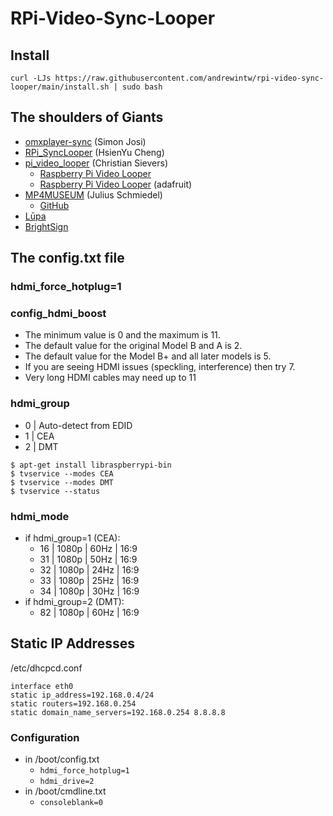 
# RPi-Video-Sync-Looper

## Install

```
curl -LJs https://raw.githubusercontent.com/andrewintw/rpi-video-sync-looper/main/install.sh | sudo bash
```

##  The shoulders of Giants

* [omxplayer-sync](https://github.com/turingmachine/omxplayer-sync) (Simon Josi)
* [RPi_SyncLooper](https://github.com/HsienYu/RPi_SyncLooper) (HsienYu Cheng)
* [pi_video_looper](https://github.com/adafruit/pi_video_looper.git) (Christian Sievers)
	* [Raspberry Pi Video Looper](https://videolooper.de/)
	* [Raspberry Pi Video Looper](https://learn.adafruit.com/raspberry-pi-video-looper?view=all) (adafruit)
* [MP4MUSEUM](https://mp4museum.org/) (Julius Schmiedel)
	* [GitHub](https://github.com/JuliusCode/MP4MUSEUM)
* [Lūpa](https://lupaplayer.com/)
* [BrightSign](https://support.brightsign.biz/hc/en-us)


## The config.txt file

### hdmi_force_hotplug=1

### config_hdmi_boost

* The minimum value is 0 and the maximum is 11.
* The default value for the original Model B and A is 2.
* The default value for the Model B+ and all later models is 5.
* If you are seeing HDMI issues (speckling, interference) then try 7.
* Very long HDMI cables may need up to 11

### hdmi_group

* 0 | Auto-detect from EDID
* 1 | CEA
* 2 | DMT


```
$ apt-get install libraspberrypi-bin
$ tvservice --modes CEA
$ tvservice --modes DMT
$ tvservice --status
```


### hdmi_mode

* if hdmi_group=1 (CEA):
	* 16 | 1080p | 60Hz | 16:9
	* 31 | 1080p | 50Hz | 16:9
	* 32 | 1080p | 24Hz | 16:9
	* 33 | 1080p | 25Hz | 16:9
	* 34 | 1080p | 30Hz | 16:9
* if hdmi_group=2 (DMT):
	* 82 | 1080p | 60Hz | 16:9


## Static IP Addresses

/etc/dhcpcd.conf

```
interface eth0
static ip_address=192.168.0.4/24
static routers=192.168.0.254
static domain_name_servers=192.168.0.254 8.8.8.8
```


### Configuration

* in /boot/config.txt
	* `hdmi_force_hotplug=1`
	* `hdmi_drive=2`
* in /boot/cmdline.txt
	* `consoleblank=0`
